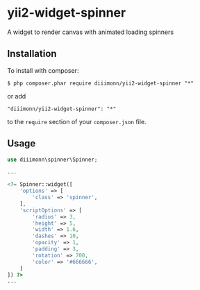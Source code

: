 # yii2-widget-spinner
A widget to render canvas with animated loading spinners

## Installation

To install with composer:

```
$ php composer.phar require diiimonn/yii2-widget-spinner "*"
```

or add

```
"diiimonn/yii2-widget-spinner": "*"
```

to the ```require``` section of your `composer.json` file.

## Usage

```php
use diiimonn\spinner\Spinner;

...

<?= Spinner::widget([
    'options' => [
        'class' => 'spinner',
    ],
    'scriptOptions' => [
        'radius' => 3,
        'height' => 5,
        'width' => 1.6,
        'dashes' => 10,
        'opacity' => 1,
        'padding' => 3,
        'rotation' => 700,
        'color' => '#666666',
    ]
]) ?>
...
```